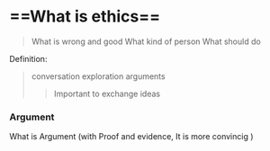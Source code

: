 
# ==What is ethics==

>What is wrong and good 
>What kind of person 
>What should do 

Definition:
>conversation exploration 
>arguments 
>>Important to exchange ideas 

### Argument 

What is Argument 
(with Proof and evidence, It is more convincig )